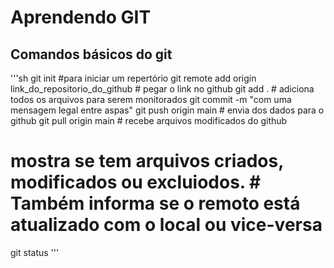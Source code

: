 # Aprendendo GIT

## Comandos básicos do git

'''sh
git init #para iniciar um repertório
git remote add origin link_do_repositorio_do_github # pegar o link no github
git add . # adiciona todos os arquivos para serem monitorados
git commit -m "com uma mensagem legal entre aspas"
git push origin main # envia dos dados para o github
git pull origin main # recebe arquivos modificados do github
# mostra se tem arquivos criados, modificados ou excluiodos. # Também informa se o remoto está atualizado com o local ou vice-versa
git status 
'''
